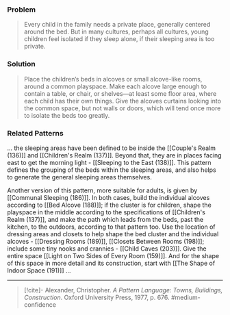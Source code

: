 ### Problem
>Every child in the family needs a private place, generally centered around the bed. But in many cultures, perhaps all cultures, young children feel isolated if they sleep alone, if their sleeping area is too private.

### Solution
>Place the children’s beds in alcoves or small alcove-like rooms, around a common playspace. Make each alcove large enough to contain a table, or chair, or shelves—at least some floor area, where each child has their own things. Give the alcoves curtains looking into the common space, but not walls or doors, which will tend once more to isolate the beds too greatly.

### Related Patterns
... the sleeping areas have been defined to be inside the [[Couple's Realm (136)]] and [[Children's Realm (137)]]. Beyond that, they are in places facing east to get the morning light - [[Sleeping to the East (138)]]. This pattern defines the grouping of the beds within the sleeping areas, and also helps to generate the general sleeping areas themselves.

Another version of this pattern, more suitable for adults, is given by [[Communal Sleeping (186)]]. In both cases, build the individual alcoves according to [[Bed Alcove (188)]]; if the cluster is for children, shape the playspace in the middle according to the specifications of [[Children's Realm (137)]], and make the path which leads from the beds, past the kitchen, to the outdoors, according to that pattern too. Use the location of dressing areas and closets to help shape the bed cluster and the individual alcoves - [[Dressing Rooms (189)]], [[Closets Between Rooms (198)]]; include some tiny nooks and crannies - [[Child Caves (203)]]. Give the entire space [[Light on Two Sides of Every Room (159)]]. And for the shape of this space in more detail and its construction, start with [[The Shape of Indoor Space (191)]] ...

---
> [!cite]- Alexander, Christopher. _A Pattern Language: Towns, Buildings, Construction_. Oxford University Press, 1977, p. 676.
> #medium-confidence 
